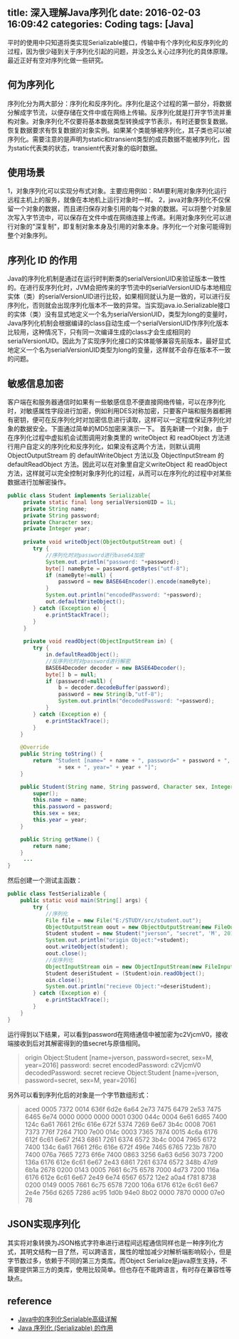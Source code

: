 title: 深入理解Java序列化
date: 2016-02-03 16:09:42
categories: Coding
tags: [Java]
---


平时的使用中只知道将类实现Serializable接口，传输中有个序列化和反序列化的过程，因为很少碰到关于序列化引起的问题，并没怎么关心过序列化的具体原理。最近正好有空对序列化做一些研究。<!--more-->

## 何为序列化
序列化分为两大部分：序列化和反序列化。序列化是这个过程的第一部分，将数据分解成字节流，以便存储在文件中或在网络上传输。反序列化就是打开字节流并重构对象。对象序列化不仅要将基本数据类型转换成字节表示，有时还要恢复数据。恢复数据要求有恢复数据的对象实例。如果某个类能够被序列化，其子类也可以被序列化。需要注意的是声明为static和transient类型的成员数据不能被序列化，因为static代表类的状态，transient代表对象的临时数据。

## 使用场景 
1，对象序列化可以实现分布式对象。主要应用例如：RMI要利用对象序列化运行远程主机上的服务，就像在本地机上运行对象时一样。 
2，java对象序列化不仅保留一个对象的数据，而且递归保存对象引用的每个对象的数据。可以将整个对象层次写入字节流中，可以保存在文件中或在网络连接上传递。利用对象序列化可以进行对象的"深复制"，即复制对象本身及引用的对象本身。序列化一个对象可能得到整个对象序列。

## 序列化 ID 的作用
Java的序列化机制是通过在运行时判断类的serialVersionUID来验证版本一致性的。在进行反序列化时，JVM会把传来的字节流中的serialVersionUID与本地相应实体（类）的serialVersionUID进行比较，如果相同就认为是一致的，可以进行反序列化，否则就会出现序列化版本不一致的异常。当实现java.io.Serializable接口的实体（类）没有显式地定义一个名为serialVersionUID，类型为long的变量时，Java序列化机制会根据编译的class自动生成一个serialVersionUID作序列化版本比较用，这种情况下，只有同一次编译生成的class才会生成相同的serialVersionUID。因此为了实现序列化接口的实体能够兼容先前版本，最好显式地定义一个名为serialVersionUID类型为long的变量，这样就不会存在版本不一致的问题。

## 敏感信息加密
客户端在和服务器通信时如果有一些敏感信息不便直接网络传输，可以在序列化时，对敏感属性字段进行加密，例如利用DES对称加密，只要客户端和服务器都拥有密钥，便可在反序列化时对加密信息进行读取，这样可以一定程度保证序列化对象的数据安全。下面通过简单的MD5加密来演示一下。
首先新建一个对象，由于在序列化过程中虚拟机会试图调用对象类里的 writeObject 和 readObject 方法进行用户自定义的序列化和反序列化，如果没有这两个方法，则默认调用 ObjectOutputStream 的 defaultWriteObject 方法以及 ObjectInputStream 的 defaultReadObject 方法。因此可以在对象里自定义writeObject 和 readObject 方法，这样就可以完全控制对象序列化的过程，从而可以在序列化的过程中对某些数据进行加解密操作。
```java
public class Student implements Serializable{
	 private static final long serialVersionUID = 1L;
	 private String name;
	 private String password;
	 private Character sex;
	 private Integer year;
	 
	 private void writeObject(ObjectOutputStream out) {
		try {
			//序列化时对password进行base64加密
			System.out.println("password: "+password);
			byte[] nameByte = password.getBytes("utf-8");
			if (nameByte!=null) {
				password = new BASE64Encoder().encode(nameByte);  
			}
			System.out.println("encodedPassword: "+password);
			out.defaultWriteObject();
		} catch (Exception e) {
			e.printStackTrace();
		}
	 }
	 
	 private void readObject(ObjectInputStream in) {
		try {
			in.defaultReadObject();
			//反序列化时对password进行解密
			BASE64Decoder decoder = new BASE64Decoder();
			byte[] b = null;
			if (password!=null) {
				b = decoder.decodeBuffer(password);
				password = new String(b,"utf-8");
				System.out.println("decodedPassword: "+password);
			}
		} catch (Exception e) {
			e.printStackTrace();
		}
	}
	 
	@Override
	public String toString() {
		return "Student [name=" + name + ", password=" + password + ", sex="
				+ sex + ", year=" + year + "]";
	}

	public Student(String name, String password, Character sex, Integer year) {
		super();
		this.name = name;
		this.password = password;
		this.sex = sex;
		this.year = year;
	}

	public String getName() {
		return name;
	}
     ...	
}
```
然后创建一个测试主函数：
```java
public class TestSerializable {
	public static void main(String[] args) {
		try {
			//序列化
			File file = new File("E:/STUDY/src/student.out");
			ObjectOutputStream oout = new ObjectOutputStream(new FileOutputStream(file));
			Student student = new Student("jverson", "secret", 'M', 2016);
			System.out.println("origin Object:"+student);
			oout.writeObject(student);
			oout.close();
			//反序列化
			ObjectInputStream oin = new ObjectInputStream(new FileInputStream(file));
			Student deseriStudent = (Student)oin.readObject();
			oin.close();
			System.out.println("recieve Object:"+deseriStudent);
		} catch (Exception e) {
			e.printStackTrace();
		}
	}
}
```
运行得到以下结果，可以看到password在网络通信中被加密为c2VjcmV0，接收端接收到后对其解密得到的值secret与原值相同。
> origin Object:Student [name=jverson, password=secret, sex=M, year=2016]
password: secret
encodedPassword: c2VjcmV0
decodedPassword: secret
recieve Object:Student [name=jverson, password=secret, sex=M, year=2016]

另外可以看到序列化后的对象是一个字节数组形式：
>aced 0005 7372 0014 636f 6d2e 6a64 2e73
7475 6479 2e53 7475 6465 6e74 0000 0000
0000 0001 0300 044c 0004 6e61 6d65 7400
124c 6a61 7661 2f6c 616e 672f 5374 7269
6e67 3b4c 0008 7061 7373 776f 7264 7100
7e00 014c 0003 7365 7874 0015 4c6a 6176
612f 6c61 6e67 2f43 6861 7261 6374 6572
3b4c 0004 7965 6172 7400 134c 6a61 7661
2f6c 616e 672f 496e 7465 6765 723b 7870
7400 076a 7665 7273 6f6e 7400 0863 3256
6a63 6d56 3073 7200 136a 6176 612e 6c61
6e67 2e43 6861 7261 6374 6572 348b 47d9
6b1a 2678 0200 0143 0005 7661 6c75 6578
7000 4d73 7200 116a 6176 612e 6c61 6e67
2e49 6e74 6567 6572 12e2 a0a4 f781 8738
0200 0149 0005 7661 6c75 6578 7200 106a
6176 612e 6c61 6e67 2e4e 756d 6265 7286
ac95 1d0b 94e0 8b02 0000 7870 0000 07e0
78


## JSON实现序列化
其实将对象转换为JSON格式字符串进行进程间远程通信同样也是一种序列化方式，其明文结构一目了然，可以跨语言，属性的增加减少对解析端影响较小，但是字节数过多，依赖于不同的第三方类库。而Object Serialize是java原生支持，不需要提供第三方的类库，使用比较简单。但也存在不能跨语言，有时存在兼容性等缺点。

## reference
- [Java中的序列化Serialable高级详解](http://blog.csdn.net/jiangwei0910410003/article/details/18989711)
- [Java 序列化 (Serializable) 的作用](http://www.oschina.net/question/4873_23270)